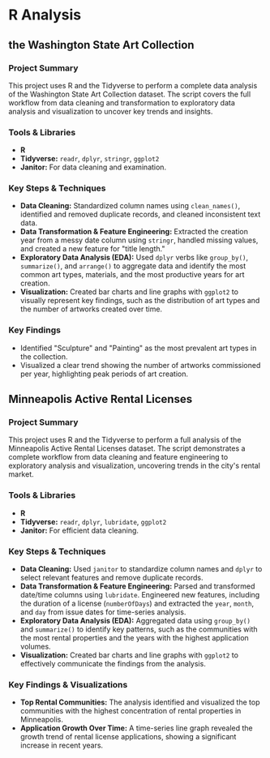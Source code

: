 # R Analysis 

## the Washington State Art Collection

### Project Summary

This project uses R and the Tidyverse to perform a complete data analysis of the Washington State Art Collection dataset. The script covers the full workflow from data cleaning and transformation to exploratory data analysis and visualization to uncover key trends and insights.

### Tools & Libraries
*   **R**
*   **Tidyverse:** `readr`, `dplyr`, `stringr`, `ggplot2`
*   **Janitor:** For data cleaning and examination.

### Key Steps & Techniques
*   **Data Cleaning:** Standardized column names using `clean_names()`, identified and removed duplicate records, and cleaned inconsistent text data.
*   **Data Transformation & Feature Engineering:** Extracted the creation year from a messy date column using `stringr`, handled missing values, and created a new feature for "title length."
*   **Exploratory Data Analysis (EDA):** Used `dplyr` verbs like `group_by()`, `summarize()`, and `arrange()` to aggregate data and identify the most common art types, materials, and the most productive years for art creation.
*   **Visualization:** Created bar charts and line graphs with `ggplot2` to visually represent key findings, such as the distribution of art types and the number of artworks created over time.

### Key Findings
*   Identified "Sculpture" and "Painting" as the most prevalent art types in the collection.
*   Visualized a clear trend showing the number of artworks commissioned per year, highlighting peak periods of art creation.

## Minneapolis Active Rental Licenses

### Project Summary
This project uses R and the Tidyverse to perform a full analysis of the Minneapolis Active Rental Licenses dataset. The script demonstrates a complete workflow from data cleaning and feature engineering to exploratory analysis and visualization, uncovering trends in the city's rental market.

### Tools & Libraries
*   **R**
*   **Tidyverse:** `readr`, `dplyr`, `lubridate`, `ggplot2`
*   **Janitor:** For efficient data cleaning.

### Key Steps & Techniques
*   **Data Cleaning:** Used `janitor` to standardize column names and `dplyr` to select relevant features and remove duplicate records.
*   **Data Transformation & Feature Engineering:** Parsed and transformed date/time columns using `lubridate`. Engineered new features, including the duration of a license (`numberOfDays`) and extracted the `year`, `month`, and `day` from issue dates for time-series analysis.
*   **Exploratory Data Analysis (EDA):** Aggregated data using `group_by()` and `summarize()` to identify key patterns, such as the communities with the most rental properties and the years with the highest application volumes.
*   **Visualization:** Created bar charts and line graphs with `ggplot2` to effectively communicate the findings from the analysis.

### Key Findings & Visualizations
*   **Top Rental Communities:** The analysis identified and visualized the top communities with the highest concentration of rental properties in Minneapolis.
*   **Application Growth Over Time:** A time-series line graph revealed the growth trend of rental license applications, showing a significant increase in recent years.

